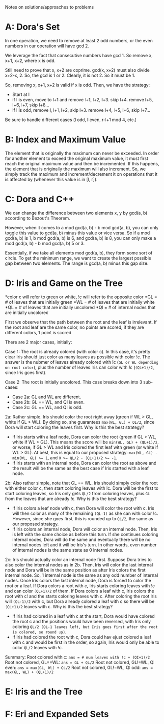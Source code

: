 Notes on solutions/approaches to problems

# A: Dora's Set
In one operation, we need to remove at least 2 odd numbers, or the even numbers in our operation will have gcd 2.

We leverage the fact that consecutive numbers have gcd 1. So remove x, x+1, x+2, where x is odd.

Still need to prove that x, x+2 are coprime. gcd(x, x+2) must also divide x+2-x, 2. So, the gcd is 1 or 2.
Clearly, it is not 2. So it must be 1.

So, removing x, x+1, x+2 is valid if x is odd. Then, we have the strategy:
- Start at l
- if l is even, move to l+1 and remove l+1, l+2, l+3. skip l+4. remove l+5, l+6, l+7, skip l+8...
- if l is odd, remove l, l+1, l+2, skip l+3. remove l+4, l+5, l+6, skip l+7...

Be sure to handle different cases (l odd, l even, r-l+1 mod 4, etc.)

# B: Index and Maximum Value
The element that is originally the maximum can never be exceeded.
In order for another element to exceed the original maximum value, it must first reach the original maximum value and then be incremented. If this happens, the element that is originally the maximum will also increment. So, we simply track the maximum and increment/decrement it on operations that it is affected by (whenever this value is in [l, r]).

# C: Dora and C++
We can change the difference between two elements x, y by gcd(a, b) according to Bezout's Theorem.

However, when it comes to a mod gcd(a, b) - b mod gcd(a, b), you can only toggle this value to gcd(a, b) minus this value or vice versa. So if a mod gcd(a, b) is 1, b mod gcd(a, b) is 6, and gcd(a, b) is 8, you can only make a mod gcd(a, b) - b mod gcd(a, b) 5 or 3. 

Essentially, if we take all elements mod gcd(a, b), they form some sort of circle. To get the minimum range, we want to create the largest possible gap between two elements. The range is gcd(a, b) minus this gap size. 

# D: Iris and Game on the Tree
*color c will refer to green or white, !c will refer to the opposite color
*GL = # of leaves that are initially green
*WL = # of leaves that are initially white
*QL = # of leaves that are initially uncolored
*QI = # of internal nodes that are initially uncolored

First we observe that the path between the root and the leaf is irrelevant. If the root and leaf are the same color, no points are scored, if they are different colors, 1 point is scored.

There are 2 major cases, initially:

Case 1: The root is already colored (with color c).
In this case, it's pretty clear Iris should just color as many leaves as possible with color !c.
The answer is the nubmer of leaves already colored with !c (`GL or WL depending on root color`), plus the number of leaves Iris can color with !c (`(QL+1)/2`, since Iris goes first).

Case 2: The root is initially uncolored. This case breaks down into 3 sub-cases:
- Case 2a: GL and WL are different.
- Case 2b: GL == WL, and QI is even.
- Case 2c: GL == WL, and QI is odd.

2a: Rather simple. Iris should color the root right away (green if WL > GL, white if GL > WL). By doing so, she guarantees `max(WL, GL) + QL/2`, since Dora will start coloring the leaves first. Why is this the best strategy?
- If Iris starts with a leaf node, Dora can color the root (green if GL > WL, white if WL > GL). This means the score will be `min(WL, GL) + (QL+1)/2`, or worse, if GL > WL and Iris colored the first leaf with green (or white if WL > GL). At best, this is equal to our proposed strategy: `max(WL, GL) - min(WL, GL) >= 1`, and `0 >= QL/2 - (QL+1)/2 >= -1`.
- If Iris starts with an internal node, Dora can color the root as above and the result will be the same as the best case if Iris started with a leaf node.

2b: Also rather simple, note that GL == WL. Iris should simply color the root with either color c, then start coloring leaves with !c. Dora will be the first to start coloring leaves, so Iris only gets `QL/2` from coloring leaves, plus `GL` from the leaves that are already !c. Why is this the best strategy?
- If Iris colors a leaf node with c, then Dora will color the root with c. Iris will then color as many of the remaining `(QL-1)` as she can with color !c. However, since she goes first, this is rounded up to `QL/2`, the same as our proposed strategy.
- If Iris colors an internal node, Dora will color an internal node. Then, Iris is left with the same choice as before this turn. If she continues coloring internal nodes, Dora will do the same and eventually there will be no internal nodes left and it will be Iris's turn. In other words, even number of internal nodes is the same state as 0 internal nodes.

2c: Iris should actually color an internal node first. Suppose Dora tries to also color the internal nodes as in 2b. Then, Iris will color the last internal node and Dora will be in the same position as after Iris colors the first internal node. So, 1 internal node is the same as any odd number of internal nodes. Once Iris colors the last internal node, Dora is forced to color the root or a leaf. If Dora colors a root with c, Iris starts coloring leaves with !c and can color `(QL+1)/2` of them. If Dora colors a leaf with c, Iris colors the root with c! and the starts coloring leaves with c. After coloring the root Iris will `(QL-1)/2` with c, but Dora already colored a leaf with c so there will be `(QL+1)/2` leaves with c. Why is this the best strategy?
- If Iris had colored in a leaf with c at the start, Dora would have colored the root c and the positions would have been reversed, with Iris only coloring `QL/2 (QL-1 leaves left, but Iris goes first after the root is colored, so round up)`.
- If Iris had colored the root with c, Dora could hav ejust colored a leaf with c and would be first in the order, so again, Iris would only be able to color `QL/2` leaves with !c.

Summary:
Root colored with c:                    `ans = # num leaves with !c + (QI+1)/2`
Root not colored, GL==WL:               `ans = GL + QL/2`
Root not colored, GL!=WL, QI even:      `ans = max(GL, WL) + QL/2`
Root not colored, GL!=WL, QI odd:       `ans = max(GL, WL) + (QL+1)/2`

# E: Iris and the Tree

# F: Eri and Expanded Sets
